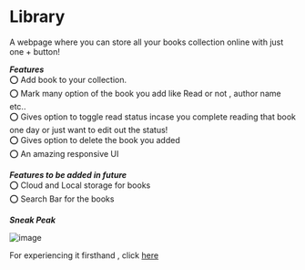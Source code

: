 # Library


A webpage where you can store all your books collection online with just one + button!

***Features***  
⭕ Add book to your collection.  
⭕ Mark many option of the book you add like Read or not , author name etc..  
⭕ Gives option to toggle read status incase you complete reading that book one day or just want to edit out the status!  
⭕ Gives option to delete the book you added  
⭕ An amazing responsive UI  


***Features to be added in future***  
⭕ Cloud and Local storage for books  
⭕ Search Bar for the books  


***Sneak Peak***  

![image](https://github.com/10234567Z/Library/assets/93607971/992ef474-d7e7-461f-9759-5adc458c2d9e)

For experiencing it firsthand , click [here](https://10234567z.github.io/Library/)
